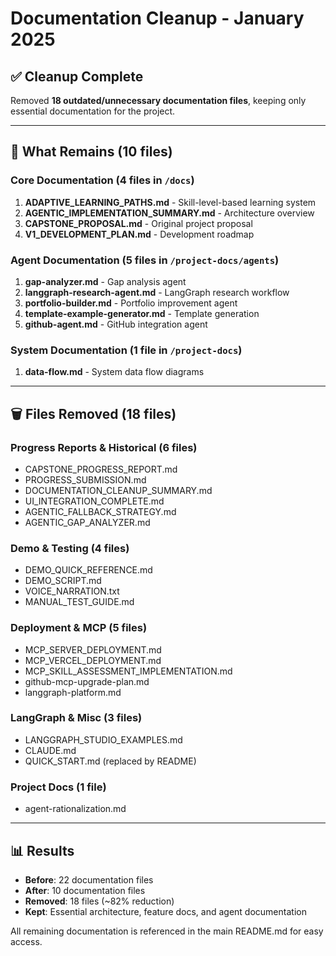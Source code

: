 # Documentation Cleanup - January 2025

## ✅ Cleanup Complete

Removed **18 outdated/unnecessary documentation files**, keeping only essential documentation for the project.

---

## 📁 What Remains (10 files)

### Core Documentation (4 files in `/docs`)
1. **ADAPTIVE_LEARNING_PATHS.md** - Skill-level-based learning system
2. **AGENTIC_IMPLEMENTATION_SUMMARY.md** - Architecture overview
3. **CAPSTONE_PROPOSAL.md** - Original project proposal
4. **V1_DEVELOPMENT_PLAN.md** - Development roadmap

### Agent Documentation (5 files in `/project-docs/agents`)
1. **gap-analyzer.md** - Gap analysis agent
2. **langgraph-research-agent.md** - LangGraph research workflow
3. **portfolio-builder.md** - Portfolio improvement agent
4. **template-example-generator.md** - Template generation
5. **github-agent.md** - GitHub integration agent

### System Documentation (1 file in `/project-docs`)
1. **data-flow.md** - System data flow diagrams

---

## 🗑️ Files Removed (18 files)

### Progress Reports & Historical (6 files)
- CAPSTONE_PROGRESS_REPORT.md
- PROGRESS_SUBMISSION.md
- DOCUMENTATION_CLEANUP_SUMMARY.md
- UI_INTEGRATION_COMPLETE.md
- AGENTIC_FALLBACK_STRATEGY.md
- AGENTIC_GAP_ANALYZER.md

### Demo & Testing (4 files)
- DEMO_QUICK_REFERENCE.md
- DEMO_SCRIPT.md
- VOICE_NARRATION.txt
- MANUAL_TEST_GUIDE.md

### Deployment & MCP (5 files)
- MCP_SERVER_DEPLOYMENT.md
- MCP_VERCEL_DEPLOYMENT.md
- MCP_SKILL_ASSESSMENT_IMPLEMENTATION.md
- github-mcp-upgrade-plan.md
- langgraph-platform.md

### LangGraph & Misc (3 files)
- LANGGRAPH_STUDIO_EXAMPLES.md
- CLAUDE.md
- QUICK_START.md (replaced by README)

### Project Docs (1 file)
- agent-rationalization.md

---

## 📊 Results

- **Before**: 22 documentation files
- **After**: 10 documentation files
- **Removed**: 18 files (~82% reduction)
- **Kept**: Essential architecture, feature docs, and agent documentation

All remaining documentation is referenced in the main README.md for easy access.
